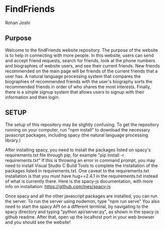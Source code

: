 # FindFriends
Rohan Joshi

## Purpose
Welcome to the findFriends website repository. The purpose of the website is to help in connecting with more people. In this website, users can send and accept friend requests, search for friends, look at the phone numbers and biographies of website users, and see their current friends. New friends recommended on the main page will be friends of the current friends that a user has. A natural language processing system that compares the biographies of recommended friends with the user's biography sorts the recommended friends in order of who shares the most interests. Finally, there is a simple signup system that allows users to signup with their information and then login. 

## SETUP

The setup of this repository may be slightly confusing. To get the repository running on your computer, run "npm install" to download the necessary javascript packages, including spacy (the natural language processing library.) 

After installing spacy, you need to install the packages listed on spacy's requirements.txt file through pip, for example "pip install -r requirements.txt" If this is throwing an error in command prompt, you may need to install Visual Studio C Build Tools to complete the installation of the packages listed in requirements.txt. One caveat to the requirements.txt installation is that you must have hug==2.4.1 in the requirements.txt instead of what is currently there. Here is the spacy-js documentation, with more info on installation: 
https://github.com/ines/spacy-js

Once spacy and all the other javascript packages are installed, you can run the server. To run the server using nodemon, type "npm run serve" You also need to start the spacy API on a different terminal, by navigating to the spacy directory and typing "python api/server.py", as shown in the spacy-js github readme. After that, open up the localhost port in your web browser and you should see the website!